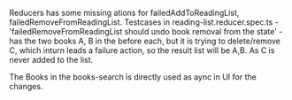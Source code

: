 Reducers has some missing ations for  failedAddToReadingList, failedRemoveFromReadingList.
Testcases in reading-list.reducer.spec.ts
        - 'failedRemoveFromReadingList should undo book removal from the state' - has the two books A, B in the before each, but it is trying to delete/remove C, which inturn leads a failure action, so the result list will be A,B. As C is never added to the list.
        
The Books in the books-search is directly used as aync in UI for the changes.
